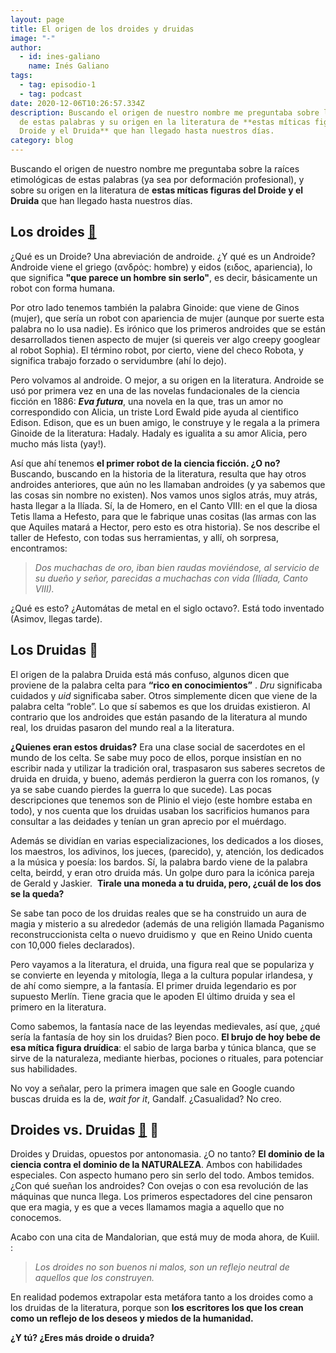```yaml
---
layout: page
title: El origen de los droides y druidas
image: "-"
author:
  - id: ines-galiano
    name: Inés Galiano
tags:
  - tag: episodio-1
  - tag: podcast
date: 2020-12-06T10:26:57.334Z
description: Buscando el origen de nuestro nombre me preguntaba sobre la raíces
  de estas palabras y su origen en la literatura de **estas míticas figuras del
  Droide y el Druida** que han llegado hasta nuestros días.
category: blog
---
```

Buscando el origen de nuestro nombre me preguntaba sobre la raíces etimológicas de estas palabras (ya sea por deformación profesional), y sobre su origen en la literatura de **estas míticas figuras del Droide y el Druida** que han llegado hasta nuestros días. 



## Los droides [🤖](https://emojipedia.org/robot/)

¿Qué es un Droide? Una abreviación de androide. ¿Y qué es un Androide? Androide viene el griego (ανδρὀς: hombre) y eidos (ειδος, apariencia), lo que significa **"que parece un hombre sin serlo"**, es decir, básicamente un robot con forma humana. 

Por otro lado tenemos también la palabra Ginoide: que viene de Ginos (mujer), que sería un robot con apariencia de mujer (aunque por suerte esta palabra no lo usa nadie). Es irónico que los primeros androides que se están desarrollados tienen aspecto de mujer (si quereis ver algo creepy googlear al robot Sophia). El término robot, por cierto, viene del checo Robota, y significa trabajo forzado o servidumbre (ahí lo dejo).

Pero volvamos al androide. O mejor, a su origen en la literatura. Androide se usó por primera vez en una de las novelas fundacionales de la ciencia ficción en 1886: ***Eva futura***, una novela en la que, tras un amor no correspondido con Alicia, un triste Lord Ewald pide ayuda al cientifico Edison. Edison, que es un buen amigo, le construye y le regala a la primera Ginoide de la literatura: Hadaly. Hadaly es igualita a su amor Alicia, pero mucho más lista (yay!).

Así que ahí tenemos **el primer robot de la ciencia ficción. ¿O no?** Buscando, buscando en la historia de la literatura, resulta que hay otros androides anteriores, que aún no les llamaban androides (y ya sabemos que las cosas sin nombre no existen). Nos vamos unos siglos atrás, muy atrás, hasta llegar a la Ilíada. Sí, la de Homero, en el Canto VIII: en el que la diosa Tetis llama a Hefesto, para que le fabrique unas cositas (las armas con las que Aquiles matará a Hector, pero esto es otra historia). Se nos describe el taller de Hefesto, con todas sus herramientas, y allí, oh sorpresa, encontramos: 

> *Dos muchachas de oro, iban bien raudas moviéndose, al servicio de su dueño y señor, parecidas a muchachas con vida (Ilíada, Canto VIII).*

¿Qué es esto? ¿Automátas de metal en el siglo octavo?. Está todo inventado (Asimov, llegas tarde).



## Los Druidas 🧙

El origen de la palabra Druida está más confuso, algunos dicen que proviene de la palabra celta para **“rico en conocimientos”** . *Dru* significaba cuidados y *uid* significaba saber. Otros simplemente dicen que viene de la palabra celta “roble”. Lo que sí sabemos es que los druidas existieron. Al contrario que los androides que están pasando de la literatura al mundo real, los druidas pasaron del mundo real a la literatura. 

**¿Quienes eran estos druidas?** Era una clase social de sacerdotes en el mundo de los celta. Se sabe muy poco de ellos, porque insistían en no escribir nada y utilizar la tradición oral, traspasaron sus saberes secretos de druida en druida, y bueno, además perdieron la guerra con los romanos, (y ya se sabe cuando pierdes la guerra lo que sucede). Las pocas descripciones que tenemos son de Plinio el viejo (este hombre estaba en todo), y nos cuenta que los druidas usaban los sacrificios humanos para consultar a las deidades y tenían un gran aprecio por el muérdago. 

Además se dividían en varias especializaciones, los dedicados a los dioses, los maestros, los adivinos, los jueces, (parecido), y, atención, los dedicados a la música y poesía: los bardos. Sí, la palabra bardo viene de la palabra celta, beirdd, y eran otro druida más. Un golpe duro para la icónica pareja de Gerald y Jaskier.  **Tirale una moneda a tu druida, pero, ¿cuál de los dos se la queda?**

Se sabe tan poco de los druidas reales que se ha construido un aura de magia y misterio a su alrededor (además de una religión llamada Paganismo reconstruccionista celta o nuevo druidismo y  que en Reino Unido cuenta con 10,000 fieles declarados). 

Pero vayamos a la literatura, el druida, una figura real que se populariza y se convierte en leyenda y mitología, llega a la cultura popular irlandesa, y de ahí como siempre, a la fantasía. El primer druida legendario es por supuesto Merlín. Tiene gracia que le apoden El último druida y sea el primero en la literatura. 

Como sabemos, la fantasía nace de las leyendas medievales, así que, ¿qué sería la fantasía de hoy sin los druidas? Bien poco. **El brujo de hoy bebe de esa mítica figura druídica**: el sabio de larga barba y túnica blanca, que se sirve de la naturaleza, mediante hierbas, pociones o rituales, para potenciar sus habilidades. 

No voy a señalar, pero la primera imagen que sale en Google cuando buscas druida es la de, *wait for it*, Gandalf. ¿Casualidad? No creo.

##  Droides vs. Druidas [](https://emojipedia.org/robot/)[🤖](https://emojipedia.org/robot/) 🧙

Droides y Druidas, opuestos por antonomasia. ¿O no tanto? **El dominio de la ciencia contra el dominio de la NATURALEZA**. Ambos con habilidades especiales. Con aspecto humano pero sin serlo del todo. Ambos temidos. ¿Con qué sueñan los androides? Con ovejas o con esa revolución de las máquinas que nunca llega. Los primeros espectadores del cine pensaron que era magia, y es que a veces llamamos magia a aquello que no conocemos. 

Acabo con una cita de Mandalorian, que está muy de moda ahora, de Kuiil. : 

> *Los droides no son buenos ni malos, son un reflejo neutral de aquellos que los construyen.*

En realidad podemos extrapolar esta metáfora tanto a los droides como a los druidas de la literatura, porque son **los escritores los que los crean como un reflejo de los deseos y miedos de la humanidad.**

**¿Y tú? ¿Eres más droide o druida?**